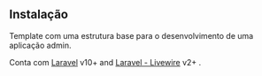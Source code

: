 ## Instalação

Template com uma estrutura base para o desenvolvimento de uma aplicação admin.

Conta com [Laravel](https://laravel.com/docs/10.x) v10+ and [Laravel - Livewire](https://laravel-livewire.com/docs/2.x/installation) v2+ .